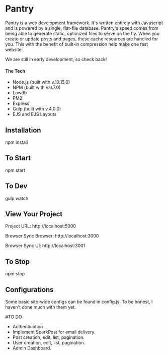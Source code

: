 # Pantry

Pantry is a web development framework. It's written entirely with Javascript and is powered by a single, flat-file database. Pantry's speed comes from being able to generate static, optimized files to serve on the fly. When you create or update posts and pages, these cache resources are handled for you. This with the benefit of built-in compression help make one fast website.

We are still in early development, so check back!

#### The Tech

- Node.js (built with v.10.15.0)
- NPM (built with v.6.7.0)
- Lowdb
- PM2
- Express
- Gulp (built with v.4.0.0)
- EJS and EJS Layouts

## Installation

npm install

## To Start

npm start

## To Dev

gulp watch

## View Your Project

Project URL:  http://localhost:5000

Browser Sync Browser:  http://localhost:3000

Browser Sync UI:  http://localhost:3001

## To Stop

npm stop

## Configurations

Some basic site-wide configs can be found in config.js.  To be honest, I haven't done much with them yet.

#TO DO

- Authentication
- Implement SparkPost for email delivery.
- Post creation, edit, list, pagination.
- User creation, edit, list, pagination.
- Admin Dashboard.